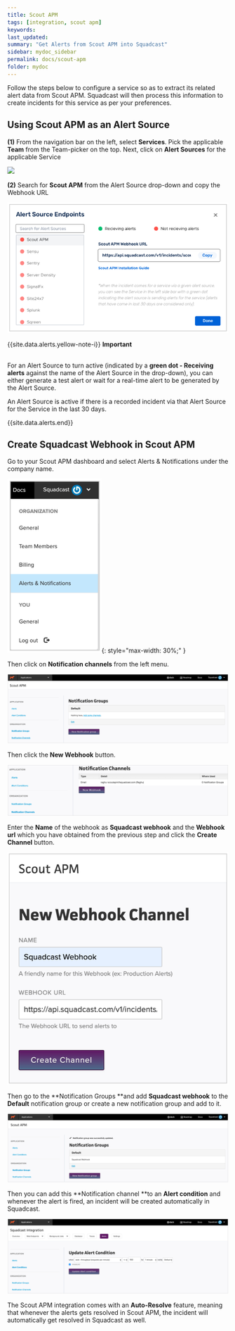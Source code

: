 ```yaml
---
title: Scout APM
tags: [integration, scout apm]
keywords: 
last_updated: 
summary: "Get Alerts from Scout APM into Squadcast"
sidebar: mydoc_sidebar
permalink: docs/scout-apm
folder: mydoc
---
```


Follow the steps below to configure a service so as to extract its related alert data from Scout APM. Squadcast will then process this information to create incidents for this service as per your preferences.

## Using Scout APM as an Alert Source

**(1)** From the navigation bar on the left, select **Services**. Pick the applicable **Team** from the Team-picker on the top. Next, click on **Alert Sources** for the applicable Service

![](../../.gitbook/assets/alert\_source\_1.png)

**(2)** Search for **Scout APM** from the Alert Source drop-down and copy the Webhook URL

![](../../.gitbook/assets/scout_1.png)

{{site.data.alerts.yellow-note-i}}
<b>Important</b><br/><br/>
<p>For an Alert Source to turn active (indicated by a <b>green dot - Receiving alerts</b> against the name of the Alert Source in the drop-down), you can either generate a test alert or wait for a real-time alert to be generated by the Alert Source.</p>
<p>An Alert Source is active if there is a recorded incident via that Alert Source for the Service in the last 30 days.</p>
{{site.data.alerts.end}}

## Create Squadcast Webhook in Scout APM

Go to your Scout APM dashboard and select Alerts & Notifications under the company name.

![](../../.gitbook/assets/scout_2.png){: style="max-width: 30%;" }

Then click on **Notification channels** from the left menu.

![](../../.gitbook/assets/scout_3.png)

Then click the **New Webhook** button.

![](../../.gitbook/assets/scout_4.png)

Enter the **Name** of the webhook as **Squadcast webhook** and the **Webhook url** which you have obtained from the previous step and click the **Create Channel** button.

![](../../.gitbook/assets/scout_5.png)

Then go to the **Notification Groups **and add **Squadcast webhook** to the **Default** notification group or create a new notification group and add to it.

![](../../.gitbook/assets/scout_6.png)

Then you can add this **Notification channel **to an **Alert condition** and whenever the alert is fired, an incident will be created automatically in Squadcast.

![](../../.gitbook/assets/scout_7.png)

The Scout APM integration comes with an **Auto-Resolve** feature, meaning that whenever the alerts gets resolved in Scout APM, the incident will automatically get resolved in Squadcast as well.